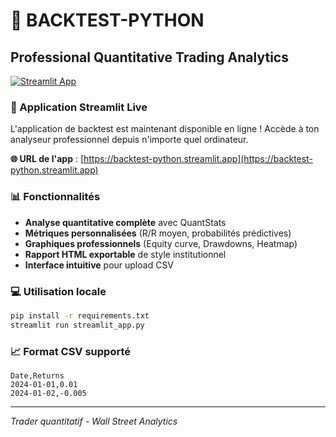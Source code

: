 # 🎯 BACKTEST-PYTHON

## Professional Quantitative Trading Analytics

[![Streamlit App](https://static.streamlit.io/badges/streamlit_badge_black_white.svg)](https://backtest-python.streamlit.app)

### 🚀 Application Streamlit Live

L'application de backtest est maintenant disponible en ligne ! Accède à ton analyseur professionnel depuis n'importe quel ordinateur.

**🌐 URL de l'app** : [https://backtest-python.streamlit.app](https://backtest-python.streamlit.app)

### 📊 Fonctionnalités

- **Analyse quantitative complète** avec QuantStats
- **Métriques personnalisées** (R/R moyen, probabilités prédictives)  
- **Graphiques professionnels** (Equity curve, Drawdowns, Heatmap)
- **Rapport HTML exportable** de style institutionnel
- **Interface intuitive** pour upload CSV

### 💻 Utilisation locale

```bash
pip install -r requirements.txt
streamlit run streamlit_app.py
```

### 📈 Format CSV supporté

```csv
Date,Returns
2024-01-01,0.01
2024-01-02,-0.005
```

---
*Trader quantitatif - Wall Street Analytics*